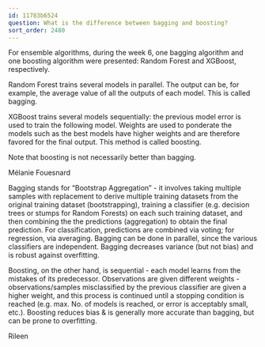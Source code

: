 ```yaml
---
id: 11783b6524
question: What is the difference between bagging and boosting?
sort_order: 2480
---
```


For ensemble algorithms, during the week 6, one bagging algorithm and one boosting algorithm were presented: Random Forest and XGBoost, respectively.

Random Forest trains several models in parallel. The output can be, for example, the average value of all the outputs of each model. This is called bagging.

XGBoost trains several models sequentially: the previous model error is used to train the following model. Weights are used to ponderate the models such as the best models have higher weights and are therefore favored for the final output. This method is called boosting.

Note that boosting is not necessarily better than bagging.

Mélanie Fouesnard

Bagging stands for “Bootstrap Aggregation” - it involves taking multiple samples with replacement to derive multiple training datasets from the original training dataset (bootstrapping), training a classifier (e.g. decision trees or stumps for Random Forests) on each such training dataset, and then combining the the predictions (aggregation) to obtain the final prediction. For classification, predictions are combined via voting; for regression, via averaging. Bagging can be done in parallel, since the various classifiers are independent. Bagging decreases variance (but not bias) and is robust against overfitting.

Boosting, on the other hand, is sequential - each model learns from the mistakes of its predecessor. Observations are given different weights - observations/samples misclassified by the previous classifier are given a higher weight, and this process is continued until a stopping condition is reached (e.g. max. No. of models is reached, or error is acceptably small, etc.). Boosting reduces bias & is generally more accurate than bagging, but can be prone to overfitting.

Rileen

